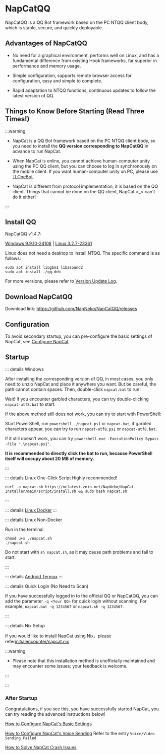 # NapCatQQ

NapCatQQ is a QQ Bot framework based on the PC NTQQ client body, which is stable, secure, and quickly deployable.

## Advantages of NapCatQQ

- No need for a graphical environment, performs well on Linux, and has a fundamental difference from existing Hook frameworks, far superior in performance and memory usage.

- Simple configuration, supports remote browser access for configuration, easy and simple to complete.

- Rapid adaptation to NTQQ functions, continuous updates to follow the latest version of QQ.

## Things to Know Before Starting (Read Three Times!)

:::warning

- NapCat is a QQ Bot framework based on the PC NTQQ client body, so you need to install the **QQ version corresponding to NapCatQQ** in advance to run NapCat.

- When NapCat is online, you cannot achieve human-computer unity using the PC QQ client, but you can choose to log in synchronously on the mobile client. If you want human-computer unity on PC, please use [LLOneBot](https://github.com/LLOneBot/LLOneBot).

- NapCat is different from protocol implementation; it is based on the QQ client. Things that cannot be done on the QQ client, NapCat >_< can't do it either!

:::

## Install QQ

NapCatQQ v1.4.7:

[Windows 9.9.10-24108](https://dldir1.qq.com/qqfile/qq/QQNT/Windows/QQ_9.9.10_240523_x64_01.exe) | [Linux 3.2.7-23361](https://dldir1.qq.com/qqfile/qq/QQNT/8b4fdf81/linuxqq_3.2.7-23361_amd64.deb)

Linux does not need a desktop to install NTQQ. The specific command is as follows:

```shell
sudo apt install libgbm1 libasound2
sudo apt install ./qq.deb
```

For more versions, please refer to [Version Update Log](./version.md).

## Download NapCatQQ

Download link: <https://github.com/NapNeko/NapCatQQ/releases>

## Configuration

To avoid secondary startup, you can pre-configure the basic settings of NapCat, see [Configure NapCat](./config.md).

## Startup

::: details Windows

After installing the corresponding version of QQ, in most cases, you only need to unzip NapCat and place it anywhere you want. But be careful, the path cannot contain spaces. Then, double-click `napcat.bat` to run!

Wait! If you encounter garbled characters, you can try double-clicking `napcat-utf8.bat` to start.

If the above method still does not work, you can try to start with PowerShell:

Start PowerShell, run `powershell ./napcat.ps1` or `napcat.bat`, if garbled characters appear, you can try to run `napcat-utf8.ps1` or `napcat-utf8.bat`.

If it still doesn't work, you can try `powershell.exe -ExecutionPolicy Bypass -File ".\napcat.ps1"`.

**It is recommended to directly click the bat to run, because PowerShell itself will occupy about 20 MB of memory.**

:::

::: details Linux One-Click Script
Highly recommended!

`curl -o napcat.sh https://nclatest.znin.net/NapNeko/NapCat-Installer/main/script/install.sh && sudo bash napcat.sh`

:::

::: details [Linux Docker](https://github.com/NapNeko/NapCat-Docker)
:::

::: details Linux Non-Docker

Run in the terminal

```shell
chmod u+x ./napcat.sh
./napcat.sh
```

Do not start with `sh napcat.sh`, as it may cause path problems and fail to start.

:::

::: details [Android Termux](https://github.com/NapNeko/NapCat-Termux)
:::

::: details Quick Login (No Need to Scan)

If you have successfully logged in to the official QQ or NapCatQQ, you can add the parameter `-q <Your QQ>` for quick login without scanning. For example, `napcat.bat -q 1234567` or `napcat.sh -q 1234567`.

:::

::: details Nix Setup

If you would like to install NapCat using Nix，please refer[initialencounter/napcat.nix](https://github.com/initialencounter/napcat.nix)

:::warning

- Please note that this installation method is unofficially maintained and may encounter some issues; your feedback is welcome.

:::

:::
### After Startup

Congratulations, if you see this, you have successfully started NapCat, you can try reading the advanced instructions below!

[How to Configure NapCat's Basic Settings](config.md)

[How to Configure NapCat's Voice Sending](faq.md) Refer to the entry `Voice/Video Sending Failed`

[How to Solve NapCat Crash Issues](faq.md)
